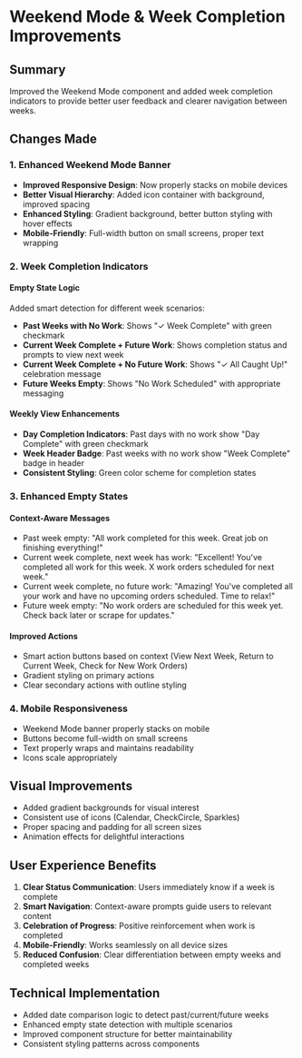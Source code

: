 # Weekend Mode & Week Completion Improvements

## Summary
Improved the Weekend Mode component and added week completion indicators to provide better user feedback and clearer navigation between weeks.

## Changes Made

### 1. Enhanced Weekend Mode Banner
- **Improved Responsive Design**: Now properly stacks on mobile devices
- **Better Visual Hierarchy**: Added icon container with background, improved spacing
- **Enhanced Styling**: Gradient background, better button styling with hover effects
- **Mobile-Friendly**: Full-width button on small screens, proper text wrapping

### 2. Week Completion Indicators

#### Empty State Logic
Added smart detection for different week scenarios:

- **Past Weeks with No Work**: Shows "✓ Week Complete" with green checkmark
- **Current Week Complete + Future Work**: Shows completion status and prompts to view next week
- **Current Week Complete + No Future Work**: Shows "✓ All Caught Up!" celebration message
- **Future Weeks Empty**: Shows "No Work Scheduled" with appropriate messaging

#### Weekly View Enhancements
- **Day Completion Indicators**: Past days with no work show "Day Complete" with green checkmark
- **Week Header Badge**: Past weeks with no work show "Week Complete" badge in header
- **Consistent Styling**: Green color scheme for completion states

### 3. Enhanced Empty States

#### Context-Aware Messages
- Past week empty: "All work completed for this week. Great job on finishing everything!"
- Current week complete, next week has work: "Excellent! You've completed all work for this week. X work orders scheduled for next week."
- Current week complete, no future work: "Amazing! You've completed all your work and have no upcoming orders scheduled. Time to relax!"
- Future week empty: "No work orders are scheduled for this week yet. Check back later or scrape for updates."

#### Improved Actions
- Smart action buttons based on context (View Next Week, Return to Current Week, Check for New Work Orders)
- Gradient styling on primary actions
- Clear secondary actions with outline styling

### 4. Mobile Responsiveness
- Weekend Mode banner properly stacks on mobile
- Buttons become full-width on small screens
- Text properly wraps and maintains readability
- Icons scale appropriately

## Visual Improvements
- Added gradient backgrounds for visual interest
- Consistent use of icons (Calendar, CheckCircle, Sparkles)
- Proper spacing and padding for all screen sizes
- Animation effects for delightful interactions

## User Experience Benefits
1. **Clear Status Communication**: Users immediately know if a week is complete
2. **Smart Navigation**: Context-aware prompts guide users to relevant content
3. **Celebration of Progress**: Positive reinforcement when work is completed
4. **Mobile-Friendly**: Works seamlessly on all device sizes
5. **Reduced Confusion**: Clear differentiation between empty weeks and completed weeks

## Technical Implementation
- Added date comparison logic to detect past/current/future weeks
- Enhanced empty state detection with multiple scenarios
- Improved component structure for better maintainability
- Consistent styling patterns across components